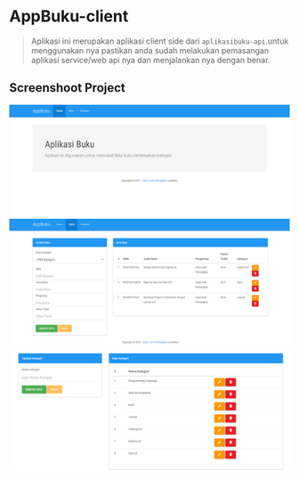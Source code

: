 # AppBuku-client 
> Aplikasi ini merupakan aplikasi client side dari `aplikasibuku-api`.untuk menggunakan nya pastikan anda sudah 
> melakukan pemasangan aplikasi service/web api nya dan menjalankan nya dengan benar.

## Screenshoot Project
![alt text](https://github.com/caturandi-labs/appbuku-client/blob/master/screenshoot/ss1.png "Screenshoot 1")
![alt text](https://github.com/caturandi-labs/appbuku-client/blob/master/screenshoot/ss2.png "Screenshoot 2")
![alt text](https://github.com/caturandi-labs/appbuku-client/blob/master/screenshoot/ss3.png "Screenshoot 3")